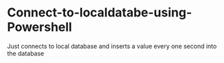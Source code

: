 # Connect-to-localdatabe-using-Powershell
Just connects to local database and inserts a value every one second into the database
